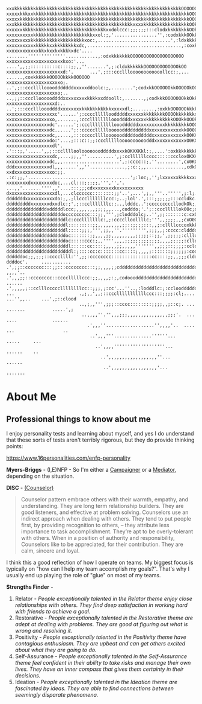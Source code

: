 ```ascii
xxxkkkkkkkkkkkkkkkkkkkkkkkkkkkkkkkkkkkkkkkkkkkkkkkkkkkkkkkkkkkkkkOOOOOOOOOOOOOOOOOOOOOOOOOOOOOOOOOOO
xxxxxkkkxxkkkkkkkkkkkkkkkkkkkkkkkkkkkkkkkkkkkkkkkkkkkkkkkkkkkkkkkkkkOOOkOOOOOOOOOOOOOOOOOOOOOOOOOOOO
xxxxxkkkkkkkkkkkkkkkkkkkkkkkkkkkkkkkkkkkkkkkkkkkkkkkkkkkkkkkkkkkkkkkOOOOOOOOOOOOOOOOOOOOOOOOOOOOOOOO
xxxkkkkkkkkkkkkkkkkkkkkkkkkkkkkkkkkkkkkkkkkkkkkxxxxkkkkkkkkkkkkkkkkkOOkkOOOOOOOOOOOOOOOOOOOOOOOOOOOO
xxxxxxkkkkkkkkkkkkkkkkkkkkkkkkkkkkkkkxxdolccc:;;;;;;:::clodxkkkkkkkkOOkkOOOOOOOOOOOOOOOOOOOOOOOOOOOO
xxxxxxxxxxkkkkkkkkkkkkkkkkkkkkkkxxol:;,'................'',:codxkkkOOkkkOOOOOOOOOOOOOOOOOOOOOOOOOOOO
xxxxxxxxxkkkkkkkkkkkkkkkkkkkkxoc:,...........................',:ldxkkkkkkkkkOOOOOOOOOOOOOOOOOOOOOOOO
xxxxxxxxxxxkkkkkxxkkkkkkkkxdc,...................................,:coxkkkkOkkkOOOOOOOOOOOOOOOOOOOOOO
xxxxxxxxxxxxkkxkxxkxkkkkxdc'....  ........''''''''''''''............,:odxkkkkkkkOOOOOOOOOOOOOOOOOOOO
xxxxxxxxxxxxxxxxxxxxxkxo:'...    ....',,;;::::::::::c::::;;,,''.......',;:cldxkkkkkkOOOOOOOOOOOOOkOO
xxxxxxxxxxxxxxxxxxxxxd:'.      ...',;:::cccllloooooooooooollcc:;,... ......,coxkkkkkkOOOOOkkkkOOOOOO
xxxxxxxxxxxxxxxxxxxxo;.      ..',;::ccclllloooodddddddxxxxxddoolc:;,........';codxkkOOOOOOkkOOOOOkOO
xxxxxxxxxxxxxxxxxxxo;..    ..,;;::ccclloooooddddxxxxxxxxxkkkkxxddooll:,.......,;codkkkOOOOOOOkkOkkkO
xxxxxxxxxxxxxxxxxxd:..   ..';:::cccllloooddddxxxxxxxxkkkkkkkkkkkxxxxxdl;........,:oxkkOOOOOOkkkkkkkk
xxxxxxxxxxxxxxxxxxc'......';:ccccllllloodddddxxxxxxkkkkkkkkOOOOkkkkkkkxl;........,:oxkkkkkkkkkkkkkkk
xxxxxxxxxxxxxxxxxo,.......,:ccclllllllloooddddxxxxxxkkkkkkkkkkOOOkkOOOkdc;.......':oxkkkkkkkkkkkkkkk
xxxxxxxxxxxxxxxxdc'......';:cccllllllllloooddddddxxxxxxxxxxkkkkkkkkkOOOkdc;.......;lxkkkkkkkkkkkkkkk
xxxxxxxxxxxxxxxxdc......';::cccccllllloooooddddddddddxxxxxxxxxxxxkkO000Oko:'......,lxkkkkkkkkkkkkkkk
xxxxxxxxxxxxxxxxdc,.....,:::ccccclllloooooodddddodddddxxxxxxxxxxxxkO0KKKOd:,......,cdkkkkkkkkkkkkkkk
xxxxxxxxxxxxxxxxdo:'....;:::c::;;:cccllllloooooooooodddxxxxxxxxxxxxO0KXXOo:;,.....;oxkkkkkkkkkkkkkkk
xxxxxxxxxxxxxxxxxdl'. .':::;,'.....',,;::cclllloolooooooodddddxxxxkOKXXKkl:;,....':oxkkkkkkkkkkkkkkk
xxxxxxxxxxxxxxxxxdc,....;;,,''..........',;:ccllllllcccc:::::cccloxOKXK0koc;'...',cdxkkkkkkkkkkkkkkk
xxxxxxxxxxxxxxxxdc,,,.....................',;:cccc::;,''........',cx0K00Oxo:,'',;:oxkkkkkkkkkkkxxkkk
dddxxxxxxxxxxxxxdl,,,.....',,''.............,;:c:;,,..............,cdkOO0Oo:,,,;:oxxxkxkkkkkxxxxxxxx
xxdxxxxxxxxxxxxxxo:;;. .:c:;;,'......................................';:loc;,'';lxxxxxxkkkkxxxxxxxxx
xxxxxxxxdxxxxxxxxdoc,...cl:::;;;;;,''','','.     ...,,'.......'''',,'....:::;;;cdxxxxxxxxkxxxxxxxxxx
dxxxxxxxxxxxxxxxxxdl,...clcccccc::::::::;;'..',...',;,,'''..''''',;:l;..cxl;:c:,:dxxxxxxxxxxxxxxxxxx
dddddddxxxxxxxxxxxdo:;,.;llccclllllllccc:;..;lol'.',:::;;;;;;:::ccldkc.:kOo:cll;:dxxxxxxxxxxxxxxxxxx
dddddddddxxxxxxxdxxdlc:;',;::cclllllllc:;..,ldddc..':cccccccccllodkOk;,dOkl;;loloxxxxxxxxxxxxxxxxxxx
dddddddddddddddxdddddlccc;,,,,,,,;;;;,,...,codddo;'.';::ccclllllok0Oc;oOOko,,codxxxxxxxxxxxxxxxxxxxx
dddddddddddddddddddddoccccccccc:::;;,''',;clodddolc;..'',;;:::::::c:cxOOOxoc:lxxxxxxxxxxxxxxxxxxxxxx
ddddddddddddddddddddddlc:ccclllllllc:,;:cccclloollllc;''',,;;;;,,;cxO0OOkdooodxxxxxxxxxxxxxxxxxxxxxx
ddddddddddddddddddddddl:::::::::;;,,,,,,,,,;;::;;;;:::,,;:cllllcccoxkkkkxddddxxxxxxxxxxxxxxxxxxxxxxx
ddddddddddddddddddddddl:::::;;;,''',;;,,''.''''''''',;;;,,;:cccc:cldddddddkxxxxxxxxxxxxxxxxxxxxxxxxx
ddddddddddddddddddddddoc:::::::;;,,,,;;,,,,,,,,,;;;;;::;;,',;;;;;:cllloooodxxxxxxxxxxxxxxxxxxxxxxxxx
ddddddddddddddddddddddoc:::::ccc:;,,'''',,,,;;;;;;;;;;;;;,,,,;;;;;:cllodddxxxxxxxxxxxxxxxxxxxxxxxxxx
dddddddddddddddddddddddl::::::cc::::;,,,,;;,,,,,''''''',,;;;::;;;;:cclodxxxxxxxxxxxxxxxxxxxxxxxxxxxx
ddddddddddddddddddddddddl:;::::cc:c:::::::cc::::;,,,,;:::::::;;;;;;:coddddddxxxxxxxxxxxdddxxxxxxxxxx
ddddddoc;;,;;;::ccccllll:'',;;:cccccccc:::::::::::::::cc::::;;,,;;;clddddddddxxxxxxxxddddddddddddddd
ddddoc'.     ...........  .',;;::ccccccc:::;;:::cccccccc:::;;,,,,;;cdddddddddddddddddddddddddddddddd
,,,,'..                   .',,,;;::cccccccc::cccclllllccc:;;,,,,;:;,codooodddddddddddddddddddddddddd
......                    .',,,,,;::cclllcccccllllllllcc::;;;,;:cc'...''..,:lodddlc:;:cclooddddddddd
...                        .,;,,',,;::ccclllllllllllccc:::;;;;:cl;....    ...'',,..    ...',;::clood
                           ..,;,,''',;;;::cccc::::::::;;;;,,;::c;. ...     .......          .....',;
                            ..,,,,''.'',,,;;;,,,,,,,,,,,,,,,;;;'.  ...       ....             ......
                              .',,,''..................'',,,,'..  ....       ...                  ..
                               ..',,,'''..............''''''...   .....     ...
                                 ..',,,,'''''''''''''''''''...    ......    ..
                                   ..',,,,,,,,,,,,,,,,,,''...     ......
                                    ..',,,,,,,,,,,,,,,,,'...      .......
```
# About Me
## Professional things to know about me

I enjoy personality tests and learning about myself, and yes I do understand that these sorts of tests aren't terribly rigorous, but they do provide thinking points:

https://www.16personalities.com/enfp-personality

**Myers-Briggs** - (I,E)NFP - So I'm either a [Campaigner](https://www.16personalities.com/enfp-personality) or a [Mediator](https://www.16personalities.com/infp-personality), depending on the situation.

**DISC** - [(Counselor)](https://www.discprofiles4u.com/blog/2012/disc-classic-profile-counselor-pattern-8-of-16/)
> Counselor pattern embrace others with their warmth, empathy, and understanding. They are long term relationship builders.  They are good listeners, and effective at problem solving. Counselors use an indirect approach when dealing with others.  They tend to put people first, by providing recognition to others, – they attribute less importance to task accomplishment.  They’re apt to be overly-tolerant with others. When in a position of authority and responsibility, Counselors like to be appreciated, for their contribution. They are calm, sincere and loyal.

I think this a good reflection of how I operate on teams. My biggest focus is typically on "how can I help my team accomplish my goals?". That's why I usually end up playing the role of "glue" on most of my teams. 


**Strengths Finder** -
  1. Relator - _People exceptionally talented in the Relator theme enjoy close relationships with others. They find deep satisfaction in working hard with friends to achieve a goal._
  2. Restorative -  _People exceptionally talented in the Restorative theme are adept at dealing with problems. They are good at figuring out what is wrong and resolving it._
  3. Positivity - _People exceptionally talented in the Positivity theme have contagious enthusiasm. They are upbeat and can get others excited about what they are going to do._
  4. Self-Assurance - _People exceptionally talented in the Self-Assurance theme feel confident in their ability to take risks and manage their own lives. They have an inner compass that gives them certainty in their decisions._
  5. Ideation - _People exceptionally talented in the Ideation theme are fascinated by ideas. They are able to find connections between seemingly disparate phenomena._

